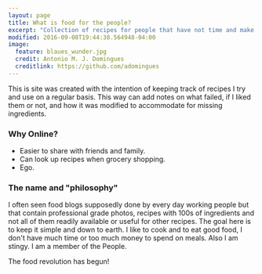 ```yaml
---
layout: page
title: What is food for the people?
excerpt: "Collection of recipes for people that have not time and make mistakes - The People"
modified: 2016-09-08T19:44:38.564948-04:00
image:
  feature: blaues_wunder.jpg
  credit: Antonio M. J. Domingues
  creditlink: https://github.com/adomingues
---
```


This is site was created with the intention of keeping track of recipes I try and use on a regular basis. This way can add notes on what failed, if I liked them or not, and how it was modified to accommodate for missing ingredients.

### Why Online?

* Easier to share with friends and family.
* Can look up recipes when grocery shopping.
* Ego. 

### The name and "philosophy"

I often seen food blogs supposedly done by every day working people but that contain professional grade photos, recipes with 100s of ingredients and not all of them readily  available or useful for other recipes. The goal here is to keep it simple and down to earth. I like to cook and to eat good food, I don't have much time or too much money to spend on meals. Also I am stingy. I am a member of the People.

The food revolution has begun!
